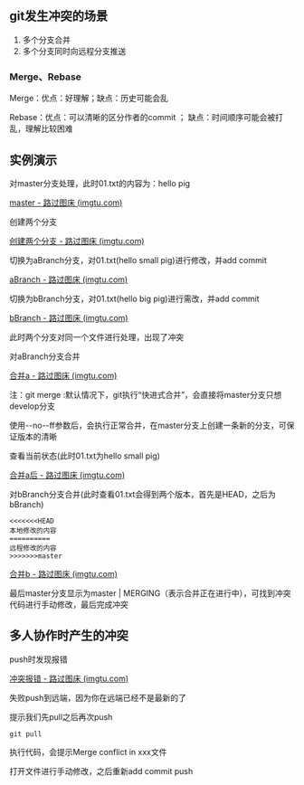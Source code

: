 ## git发生冲突的场景

1. 多个分支合并
2. 多个分支同时向远程分支推送



### Merge、Rebase



Merge：优点：好理解；缺点：历史可能会乱

Rebase：优点：可以清晰的区分作者的commit	；	缺点：时间顺序可能会被打乱，理解比较困难

## 实例演示



对master分支处理，此时01.txt的内容为：hello pig

[master - 路过图床 (imgtu.com)](https://imgtu.com/i/jyFraF)

创建两个分支

[创建两个分支 - 路过图床 (imgtu.com)](https://imgtu.com/i/jyF2x1)



切换为aBranch分支，对01.txt(hello small pig)进行修改，并add  commit

[aBranch - 路过图床 (imgtu.com)](https://imgtu.com/i/jyFs54)

切换为bBranch分支，对01.txt(hello big pig)进行需改，并add  commit

[bBranch - 路过图床 (imgtu.com)](https://imgtu.com/i/jyF6PJ)

此时两个分支对同一个文件进行处理，出现了冲突

对aBranch分支合并

[合并a - 路过图床 (imgtu.com)](https://imgtu.com/i/jyFfr6)

注：git merge :默认情况下，git执行“快进式合并”，会直接将master分支只想develop分支

​							使用--no--ff参数后，会执行正常合并，在master分支上创建一条新的分支，可保证版本的清晰

查看当前状态(此时01.txt为hello small pig)

[合并a后 - 路过图床 (imgtu.com)](https://imgtu.com/i/jyFhqK)

对bBranch分支合并(此时查看01.txt会得到两个版本，首先是HEAD，之后为bBranch)

```
<<<<<<<HEAD
本地修改的内容
==========
远程修改的内容
>>>>>>>master
```

[合并b - 路过图床 (imgtu.com)](https://imgtu.com/i/jyF5VO)

最后master分支显示为master | MERGING（表示合并正在进行中），可找到冲突代码进行手动修改，最后完成冲突





## 多人协作时产生的冲突



push时发现报错

[冲突报错 - 路过图床 (imgtu.com)](https://imgtu.com/i/jyFWKx)

失败push到远端，因为你在远端已经不是最新的了

提示我们先pull之后再次push

```
git pull
```

执行代码，会提示Merge conflict in xxx文件

打开文件进行手动修改，之后重新add  commit  push





